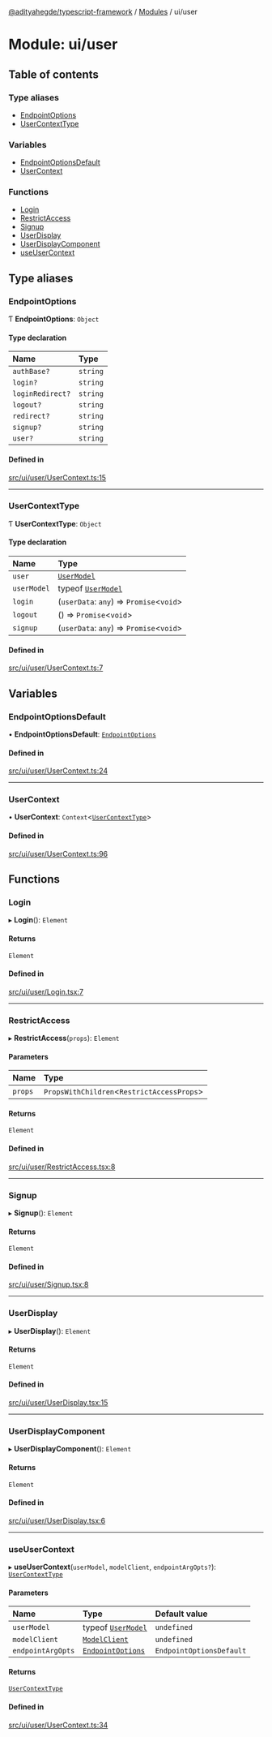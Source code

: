[@adityahegde/typescript-framework](../README.md) / [Modules](../modules.md) / ui/user

# Module: ui/user

## Table of contents

### Type aliases

- [EndpointOptions](ui_user.md#endpointoptions)
- [UserContextType](ui_user.md#usercontexttype)

### Variables

- [EndpointOptionsDefault](ui_user.md#endpointoptionsdefault)
- [UserContext](ui_user.md#usercontext)

### Functions

- [Login](ui_user.md#login)
- [RestrictAccess](ui_user.md#restrictaccess)
- [Signup](ui_user.md#signup)
- [UserDisplay](ui_user.md#userdisplay)
- [UserDisplayComponent](ui_user.md#userdisplaycomponent)
- [useUserContext](ui_user.md#useusercontext)

## Type aliases

### EndpointOptions

Ƭ **EndpointOptions**: `Object`

#### Type declaration

| Name | Type |
| :------ | :------ |
| `authBase?` | `string` |
| `login?` | `string` |
| `loginRedirect?` | `string` |
| `logout?` | `string` |
| `redirect?` | `string` |
| `signup?` | `string` |
| `user?` | `string` |

#### Defined in

[src/ui/user/UserContext.ts:15](https://github.com/AdityaHegde/typescript-framework/blob/3b13972/src/ui/user/UserContext.ts#L15)

___

### UserContextType

Ƭ **UserContextType**: `Object`

#### Type declaration

| Name | Type |
| :------ | :------ |
| `user` | [`UserModel`](../classes/models.UserModel.md) |
| `userModel` | typeof [`UserModel`](../classes/models.UserModel.md) |
| `login` | (`userData`: `any`) => `Promise`<`void`\> |
| `logout` | () => `Promise`<`void`\> |
| `signup` | (`userData`: `any`) => `Promise`<`void`\> |

#### Defined in

[src/ui/user/UserContext.ts:7](https://github.com/AdityaHegde/typescript-framework/blob/3b13972/src/ui/user/UserContext.ts#L7)

## Variables

### EndpointOptionsDefault

• **EndpointOptionsDefault**: [`EndpointOptions`](ui_user.md#endpointoptions)

#### Defined in

[src/ui/user/UserContext.ts:24](https://github.com/AdityaHegde/typescript-framework/blob/3b13972/src/ui/user/UserContext.ts#L24)

___

### UserContext

• **UserContext**: `Context`<[`UserContextType`](ui_user.md#usercontexttype)\>

#### Defined in

[src/ui/user/UserContext.ts:96](https://github.com/AdityaHegde/typescript-framework/blob/3b13972/src/ui/user/UserContext.ts#L96)

## Functions

### Login

▸ **Login**(): `Element`

#### Returns

`Element`

#### Defined in

[src/ui/user/Login.tsx:7](https://github.com/AdityaHegde/typescript-framework/blob/3b13972/src/ui/user/Login.tsx#L7)

___

### RestrictAccess

▸ **RestrictAccess**(`props`): `Element`

#### Parameters

| Name | Type |
| :------ | :------ |
| `props` | `PropsWithChildren`<`RestrictAccessProps`\> |

#### Returns

`Element`

#### Defined in

[src/ui/user/RestrictAccess.tsx:8](https://github.com/AdityaHegde/typescript-framework/blob/3b13972/src/ui/user/RestrictAccess.tsx#L8)

___

### Signup

▸ **Signup**(): `Element`

#### Returns

`Element`

#### Defined in

[src/ui/user/Signup.tsx:8](https://github.com/AdityaHegde/typescript-framework/blob/3b13972/src/ui/user/Signup.tsx#L8)

___

### UserDisplay

▸ **UserDisplay**(): `Element`

#### Returns

`Element`

#### Defined in

[src/ui/user/UserDisplay.tsx:15](https://github.com/AdityaHegde/typescript-framework/blob/3b13972/src/ui/user/UserDisplay.tsx#L15)

___

### UserDisplayComponent

▸ **UserDisplayComponent**(): `Element`

#### Returns

`Element`

#### Defined in

[src/ui/user/UserDisplay.tsx:6](https://github.com/AdityaHegde/typescript-framework/blob/3b13972/src/ui/user/UserDisplay.tsx#L6)

___

### useUserContext

▸ **useUserContext**(`userModel`, `modelClient`, `endpointArgOpts?`): [`UserContextType`](ui_user.md#usercontexttype)

#### Parameters

| Name | Type | Default value |
| :------ | :------ | :------ |
| `userModel` | typeof [`UserModel`](../classes/models.UserModel.md) | `undefined` |
| `modelClient` | [`ModelClient`](../classes/ui_store.ModelClient.md) | `undefined` |
| `endpointArgOpts` | [`EndpointOptions`](ui_user.md#endpointoptions) | `EndpointOptionsDefault` |

#### Returns

[`UserContextType`](ui_user.md#usercontexttype)

#### Defined in

[src/ui/user/UserContext.ts:34](https://github.com/AdityaHegde/typescript-framework/blob/3b13972/src/ui/user/UserContext.ts#L34)

